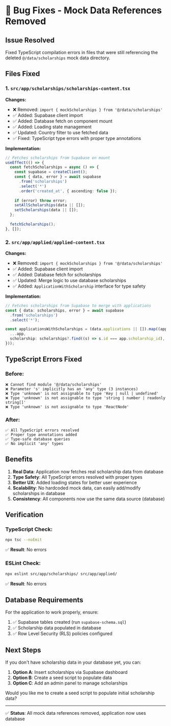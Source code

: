 # 🔧 Bug Fixes - Mock Data References Removed

## Issue Resolved

Fixed TypeScript compilation errors in files that were still referencing the deleted `@/data/scholarships` mock data directory.

## Files Fixed

### 1. `src/app/scholarships/scholarships-content.tsx`

**Changes:**
- ❌ Removed: `import { mockScholarships } from '@/data/scholarships'`
- ✅ Added: Supabase client import
- ✅ Added: Database fetch on component mount
- ✅ Added: Loading state management
- ✅ Updated: Country filter to use fetched data
- ✅ Fixed: TypeScript type errors with proper type annotations

**Implementation:**
```typescript
// Fetches scholarships from Supabase on mount
useEffect(() => {
  const fetchScholarships = async () => {
    const supabase = createClient();
    const { data, error } = await supabase
      .from('scholarships')
      .select('*')
      .order('created_at', { ascending: false });
    
    if (error) throw error;
    setAllScholarships(data || []);
    setScholarships(data || []);
  };
  
  fetchScholarships();
}, []);
```

### 2. `src/app/applied/applied-content.tsx`

**Changes:**
- ❌ Removed: `import { mockScholarships } from '@/data/scholarships'`
- ✅ Added: Supabase client import
- ✅ Added: Database fetch for scholarships
- ✅ Updated: Merge logic to use database scholarships
- ✅ Added: `ApplicationWithScholarship` interface for type safety

**Implementation:**
```typescript
// Fetches scholarships from Supabase to merge with applications
const { data: scholarships, error } = await supabase
  .from('scholarships')
  .select('*');

const applicationsWithScholarships = (data.applications || []).map((app) => ({
  ...app,
  scholarship: scholarships?.find((s) => s.id === app.scholarship_id),
}));
```

## TypeScript Errors Fixed

### Before:
```
❌ Cannot find module '@/data/scholarships'
❌ Parameter 's' implicitly has an 'any' type (3 instances)
❌ Type 'unknown' is not assignable to type 'Key | null | undefined'
❌ Type 'unknown' is not assignable to type 'string | number | readonly string[]'
❌ Type 'unknown' is not assignable to type 'ReactNode'
```

### After:
```
✅ All TypeScript errors resolved
✅ Proper type annotations added
✅ Type-safe database queries
✅ No implicit 'any' types
```

## Benefits

1. **Real Data**: Application now fetches real scholarship data from database
2. **Type Safety**: All TypeScript errors resolved with proper types
3. **Better UX**: Added loading states for better user experience
4. **Scalability**: No hardcoded mock data, can easily add/modify scholarships in database
5. **Consistency**: All components now use the same data source (database)

## Verification

### TypeScript Check:
```bash
npx tsc --noEmit
```
✅ **Result**: No errors

### ESLint Check:
```bash
npx eslint src/app/scholarships/ src/app/applied/
```
✅ **Result**: No errors

## Database Requirements

For the application to work properly, ensure:

1. ✅ Supabase tables created (run `supabase-schema.sql`)
2. ✅ Scholarship data populated in database
3. ✅ Row Level Security (RLS) policies configured

## Next Steps

If you don't have scholarship data in your database yet, you can:

1. **Option A**: Insert scholarships via Supabase dashboard
2. **Option B**: Create a seed script to populate data
3. **Option C**: Add an admin panel to manage scholarships

Would you like me to create a seed script to populate initial scholarship data?

---

✅ **Status**: All mock data references removed, application now uses database
